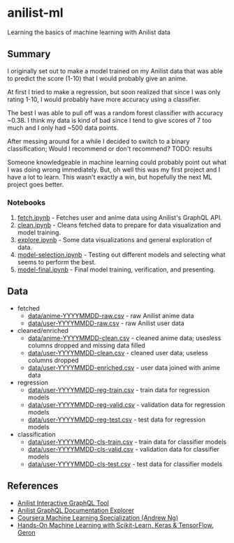 # anilist-ml

Learning the basics of machine learning with Anilist data

## Summary

I originally set out to make a model trained on my Anilist data that was able
to predict the score (1-10) that I would probably give an anime.

At first I tried to make a regression, but soon realized that since I was only rating 1-10,
I would probably have more accuracy using a classifier.

The best I was able to pull off was a random forest classifier with accuracy ~0.38.
I think my data is kind of bad since I tend to give scores of 7 too much and I only had ~500 data points.

After messing around for a while I decided to switch to a binary classification; Would I recommend or don't recommend?
TODO: results

Someone knowledgeable in machine learning could probably point out what I was doing wrong immediately.
But, oh well this was my first project and I have a lot to learn. This wasn't exactly a win, but hopefully the next
ML project goes better.

### Notebooks

1. [fetch.ipynb](fetch.ipynb) - Fetches user and anime data using Anilist's GraphQL API.
2. [clean.ipynb](clean.ipynb) - Cleans fetched data to prepare for data visualization and model training.
3. [explore.ipynb](explore.ipynb) - Some data visualizations and general exploration of data.
4. [model-selection.ipynb](model-selection.ipynb) - Testing out different models and selecting what seems to perform the best.
5. [model-final.ipynb](model-final.ipynb) - Final model training, verification, and presenting.

## Data

- fetched
  - [data/anime-YYYYMMDD-raw.csv](data/anime-20220927-raw.csv) - raw Anilist anime data
  - [data/user-YYYYMMDD-raw.csv](data/user-20220927-raw.csv) - raw Anilist user data
- cleaned/enriched
  - [data/anime-YYYYMMDD-clean.csv](data/anime-20220927-clean.csv) - cleaned anime data; usesless columns dropped and missing data filled
  - [data/user-YYYYMMDD-clean.csv](data/user-20220927-clean.csv) - cleaned user data; useless columns dropped
  - [data/user-YYYYMMDD-enriched.csv](data/user-20220927-enriched.csv) - user data joined with anime data
- regression
  - [data/user-YYYYMMDD-reg-train.csv](data/user-20220927-reg-train.csv) - train data for regression models
  - [data/user-YYYYMMDD-reg-valid.csv](data/user-20220927-reg-valid.csv) - validation data for regression models
  - [data/user-YYYYMMDD-reg-test.csv](data/user-20220927-reg-test.csv) - test data for regression models
- classification
  - [data/user-YYYYMMDD-cls-train.csv](data/user-20220927-cls-train.csv) - train data for classifier models
  - [data/user-YYYYMMDD-cls-valid.csv](data/user-20220927-cls-valid.csv) - validation data for classifier models
  - [data/user-YYYYMMDD-cls-test.csv](data/user-20220927-cls-test.csv) - test data for classifier models

## References

- [Anilist Interactive GraphQL Tool](https://anilist.co/graphiql)
- [Anilist GraphQL Documentation Explorer](https://anilist.github.io/ApiV2-GraphQL-Docs/)
- [Coursera Machine Learning Specialization (Andrew Ng)](https://www.coursera.org/specializations/machine-learning-introduction)
- [Hands-On Machine Learning with Scikit-Learn, Keras & TensorFlow. Geron](https://www.amazon.com/Hands-Machine-Learning-Scikit-Learn-TensorFlow/dp/1492032646)
